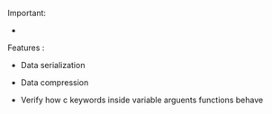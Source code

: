 Important: 

- 

Features :

- Data serialization

- Data compression

- Verify how c keywords inside variable arguents functions behave